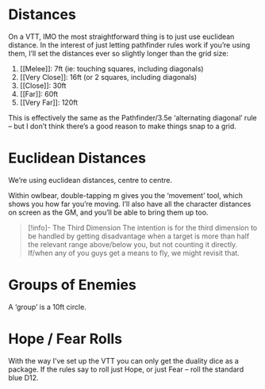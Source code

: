 # Distances
On a VTT, IMO the most straightforward thing is to just use euclidean distance. In the interest of just letting pathfinder rules work if you’re using them, I’ll set the distances ever so slightly longer than the grid size:

1. [[Melee]]: 7ft (ie: touching squares, including diagonals)
2. [[Very Close]]: 16ft (or 2 squares, including diagonals) 
3. [[Close]]: 30ft 
4. [[Far]]: 60ft 
5. [[Very Far]]: 120ft 

This is effectively the same as the Pathfinder/3.5e ‘alternating diagonal’ rule – but I don’t think there’s a good reason to make things snap to a grid.

# Euclidean Distances
We’re using euclidean distances, centre to centre. 

Within owlbear, double-tapping m gives you the ‘movement’ tool, which shows you how far you’re moving. I’ll also have all the character distances on screen as the GM, and you’ll be able to bring them up too. 

> [!info]- The Third Dimension
> The intention is for the third dimension to be handled by getting disadvantage when a target is more than half the relevant range above/below you, but not counting it directly. If/when any of you guys get a means to fly, we might revisit that.

# Groups of Enemies
A ‘group’ is a 10ft circle.
# Hope / Fear Rolls
With the way I’ve set up the VTT you can only get the duality dice as a package. If the rules say to roll just Hope, or just Fear – roll the standard blue D12.